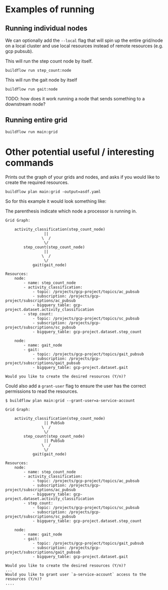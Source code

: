 # Examples of running

## Running individual nodes

We can optionally add the `--local` flag that will spin up the entire grid/node on a local cluster and use local resources instead of remote resources (e.g. gcp pubsub).

This will run the step count node by itself.

```
buildflow run step_count:node
```

This will run the gait node by itself

```
buildflow run gait:node
```

TODO: how does it work running a node that sends something to a downstream node?

## Running entire grid

```
buildflow run main:grid
```

# Other potential useful / interesting commands

Prints out the graph of your grids and nodes, and asks if you would like to create the required resources.

```
buildflow plan main:grid -output=asdf.yaml
```

So for this example it would look something like:

The parenthesis indicate which node a processor is running in.

```
Grid Graph:

    activity_classification(step_count_node)
                 ||
                \  /
                 \/
        step_count(step_count_node)
                 ||
                \  /
                 \/
            gait(gait_node)

Resources:
    node:
        - name: step_count_node
        - activity_classification:
            - topic: /projects/gcp-project/topics/ac_pubsub
            - subscription: /projects/gcp-project/subscriptions/ac_pubsub
            - bigquery_table: gcp-project.dataset.activity_classification
        - step_count:
            - topic: /projects/gcp-project/topics/sc_pubsub
            - subscription: /projects/gcp-project/subscriptions/sc_pubsub
            - bigquery_table: gcp-project.dataset.step_count

    node:
        - name: gait_node
        - gait:
            - topic: /projects/gcp-project/topics/gait_pubsub
            - subscription: /projects/gcp-project/subscriptions/gait_pubsub
            - bigquery_table: gcp-project.dataset.gait

Would you like to create the desired resources (Y/n)?
```

Could also add a `grant-user` flag to ensure the user has the correct permissions to read the resources.

```
$ buildflow plan main:grid --grant-user=a-service-account

Grid Graph:

    activity_classification(step_count_node)
                 || PubSub
                \  /
                 \/
        step_count(step_count_node)
                 || PubSub
                \  /
                 \/
            gait(gait_node)

Resources:
    node:
        - name: step_count_node
        - activity_classification:
            - topic: /projects/gcp-project/topics/ac_pubsub
            - subscription: /projects/gcp-project/subscriptions/ac_pubsub
            - bigquery_table: gcp-project.dataset.activity_classification
        - step_count:
            - topic: /projects/gcp-project/topics/sc_pubsub
            - subscription: /projects/gcp-project/subscriptions/sc_pubsub
            - bigquery_table: gcp-project.dataset.step_count

    node:
        - name: gait_node
        - gait:
            - topic: /projects/gcp-project/topics/gait_pubsub
            - subscription: /projects/gcp-project/subscriptions/gait_pubsub
            - bigquery_table: gcp-project.dataset.gait

Would you like to create the desired resources (Y/n)?
...
Would you like to grant user `a-service-account` access to the resources (Y/n)?
....
```
